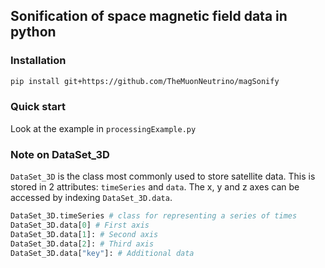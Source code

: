 Sonification of space magnetic field data in python
----------------------------------------
### Installation ###

```sh
pip install git+https://github.com/TheMuonNeutrino/magSonify
```

### Quick start ###
Look at the example in `processingExample.py`

### Note on DataSet_3D ###
`DataSet_3D` is the class most commonly used to store satellite data.
This is stored in 2 attributes: `timeSeries` and `data`.
The x, y and z axes can be accessed by indexing `DataSet_3D.data`.

```python
DataSet_3D.timeSeries # class for representing a series of times
DataSet_3D.data[0] # First axis
DataSet_3D.data[1]: # Second axis
DataSet_3D.data[2]: # Third axis
DataSet_3D.data["key"]: # Additional data
```
